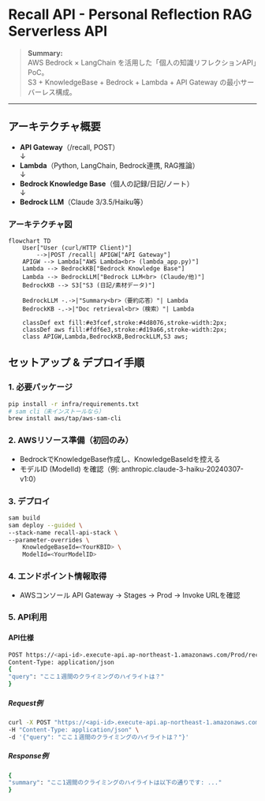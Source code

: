 # Recall API - Personal Reflection RAG Serverless API

> **Summary:**  
> AWS Bedrock × LangChain を活用した「個人の知識リフレクションAPI」PoC。  
> S3 + KnowledgeBase + Bedrock + Lambda + API Gateway の最小サーバーレス構成。

---

## アーキテクチャ概要

- **API Gateway**（/recall, POST）  
  ↓  
- **Lambda**（Python, LangChain, Bedrock連携, RAG推論）  
  ↓  
- **Bedrock Knowledge Base**（個人の記録/日記/ノート）  
  ↓  
- **Bedrock LLM**（Claude 3/3.5/Haiku等）

### アーキテクチャ図

```mermaid
flowchart TD
    User["User (curl/HTTP Client)"]
        -->|POST /recall| APIGW["API Gateway"]
    APIGW --> Lambda["AWS Lambda<br> (lambda_app.py)"]
    Lambda --> BedrockKB["Bedrock Knowledge Base"]
    Lambda --> BedrockLLM["Bedrock LLM<br> (Claude/他)"]
    BedrockKB --> S3["S3 (日記/素材データ)"]

    BedrockLLM -.->|"Summary<br>（要約応答）"| Lambda
    BedrockKB -.->|"Doc retrieval<br>（検索）"| Lambda

    classDef ext fill:#e3fcef,stroke:#4d8076,stroke-width:2px;
    classDef aws fill:#fdf6e3,stroke:#d19a66,stroke-width:2px;
    class APIGW,Lambda,BedrockKB,BedrockLLM,S3 aws;
```

## セットアップ & デプロイ手順

### 1. 必要パッケージ

```bash
pip install -r infra/requirements.txt
# sam cli（未インストールなら）
brew install aws/tap/aws-sam-cli
```

### 2. AWSリソース準備（初回のみ）

- BedrockでKnowledgeBase作成し、KnowledgeBaseIdを控える
- モデルID (ModelId) を確認（例: anthropic.claude-3-haiku-20240307-v1:0）

### 3. デプロイ

```bash
sam build
sam deploy --guided \
--stack-name recall-api-stack \
--parameter-overrides \
    KnowledgeBaseId=<YourKBID> \
    ModelId=<YourModelID>
```

### 4. エンドポイント情報取得

- AWSコンソール API Gateway → Stages → Prod → Invoke URLを確認

### 5. API利用

#### API仕様

```bash
POST https://<api-id>.execute-api.ap-northeast-1.amazonaws.com/Prod/recall
Content-Type: application/json
{
"query": "ここ１週間のクライミングのハイライトは？"
}
```

##### Request例

```bash
curl -X POST "https://<api-id>.execute-api.ap-northeast-1.amazonaws.com/Prod/recall" \
-H "Content-Type: application/json" \
-d '{"query": "ここ１週間のクライミングのハイライトは？"}'
```

##### Response例

```bash
{
"summary": "ここ1週間のクライミングのハイライトは以下の通りです: ..."
}
```
